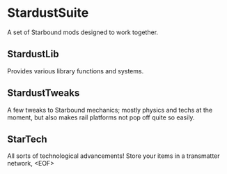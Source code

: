 # StardustSuite
A set of Starbound mods designed to work together.


## StardustLib
Provides various library functions and systems.

## StardustTweaks
A few tweaks to Starbound mechanics; mostly physics and techs at the moment, but also makes rail platforms not pop off quite so easily.

## StarTech
All sorts of technological advancements! Store your items in a transmatter network, \<EOF\>
